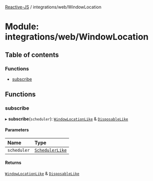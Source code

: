 [Reactive-JS](../README.md) / integrations/web/WindowLocation

# Module: integrations/web/WindowLocation

## Table of contents

### Functions

- [subscribe](integrations_web_WindowLocation.md#subscribe)

## Functions

### subscribe

▸ **subscribe**(`scheduler`): [`WindowLocationLike`](../interfaces/integrations_web.WindowLocationLike.md) & [`DisposableLike`](../interfaces/util.DisposableLike.md)

#### Parameters

| Name | Type |
| :------ | :------ |
| `scheduler` | [`SchedulerLike`](../interfaces/util.SchedulerLike.md) |

#### Returns

[`WindowLocationLike`](../interfaces/integrations_web.WindowLocationLike.md) & [`DisposableLike`](../interfaces/util.DisposableLike.md)
